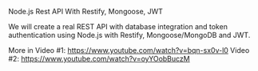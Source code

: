 Node.js Rest API With Restify, Mongoose, JWT

We will create a real REST API with database integration and token authentication using Node.js with Restify, Mongoose/MongoDB and JWT.

More in Video #1: https://www.youtube.com/watch?v=bqn-sx0v-l0
Video #2: https://www.youtube.com/watch?v=oyYOobBuczM
